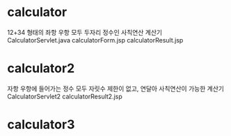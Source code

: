 # calculator
12+34 형태의 좌항 우항 모두 두자리 정수인 사칙연산 계산기
CalculatorServlet.java
calculatorForm.jsp
calculatorResult.jsp

# calculator2
자항 우항에 들어가는 정수 모두 자릿수 제한이 없고, 연달아 사칙연산이 가능한 계산기
CalculatorServlet2
calculatorResult2.jsp

# calculator3
